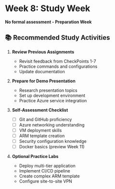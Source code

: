 # Week 8: Study Week
**No formal assessment - Preparation Week**

## 📚 Recommended Study Activities
1. **Review Previous Assignments**
   - Revisit feedback from CheckPoints 1-7
   - Practice commands and configurations
   - Update documentation

2. **Prepare for Demo Presentation**
   - Research presentation topics
   - Set up development environment
   - Practice Azure service integration

3. **Self-Assessment Checklist**
   - [ ] Git and GitHub proficiency
   - [ ] Azure networking understanding
   - [ ] VM deployment skills
   - [ ] ARM template creation
   - [ ] Security configuration knowledge
   - [ ] Docker basics (preview Week 11)

4. **Optional Practice Labs**
   - Deploy multi-tier application
   - Implement CI/CD pipeline
   - Create complex ARM template
   - Configure site-to-site VPN
